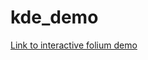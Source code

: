 # kde_demo

[Link to interactive folium demo](https://jjshao.github.io/folium_demo/kerneldensity_demo.html)
